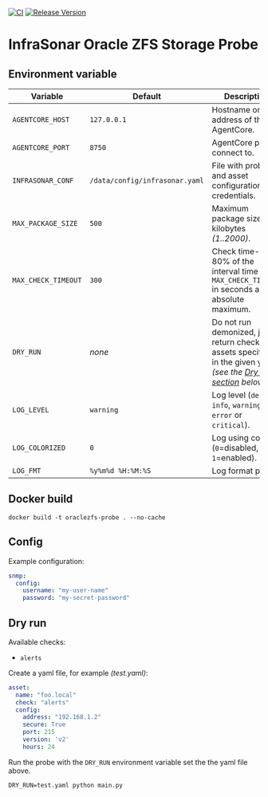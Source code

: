 [![CI](https://github.com/infrasonar/oraclezfs-probe/workflows/CI/badge.svg)](https://github.com/infrasonar/oraclezfs-probe/actions)
[![Release Version](https://img.shields.io/github/release/infrasonar/oraclezfs-probe)](https://github.com/infrasonar/oraclezfs-probe/releases)

# InfraSonar Oracle ZFS Storage Probe

## Environment variable

Variable            | Default                        | Description
------------------- | ------------------------------ | ------------
`AGENTCORE_HOST`    | `127.0.0.1`                    | Hostname or Ip address of the AgentCore.
`AGENTCORE_PORT`    | `8750`                         | AgentCore port to connect to.
`INFRASONAR_CONF`   | `/data/config/infrasonar.yaml` | File with probe and asset configuration like credentials.
`MAX_PACKAGE_SIZE`  | `500`                          | Maximum package size in kilobytes _(1..2000)_.
`MAX_CHECK_TIMEOUT` | `300`                          | Check time-out is 80% of the interval time with `MAX_CHECK_TIMEOUT` in seconds as absolute maximum.
`DRY_RUN`           | _none_                         | Do not run demonized, just return checks and assets specified in the given yaml _(see the [Dry run section](#dry-run) below)_.
`LOG_LEVEL`         | `warning`                      | Log level (`debug`, `info`, `warning`, `error` or `critical`).
`LOG_COLORIZED`     | `0`                            | Log using colors (`0`=disabled, `1`=enabled).
`LOG_FMT`           | `%y%m%d %H:%M:%S`              | Log format prefix.

## Docker build

```
docker build -t oraclezfs-probe . --no-cache
```

## Config

Example configuration:

```yaml
snmp:
  config:
    username: "my-user-name"
    password: "my-secret-password"
```

## Dry run

Available checks:
- `alerts`

Create a yaml file, for example _(test.yaml)_:

```yaml
asset:
  name: "foo.local"
  check: "alerts"
  config:
    address: "192.168.1.2"
    secure: True
    port: 215
    version: 'v2'
    hours: 24
```

Run the probe with the `DRY_RUN` environment variable set the the yaml file above.

```
DRY_RUN=test.yaml python main.py
```